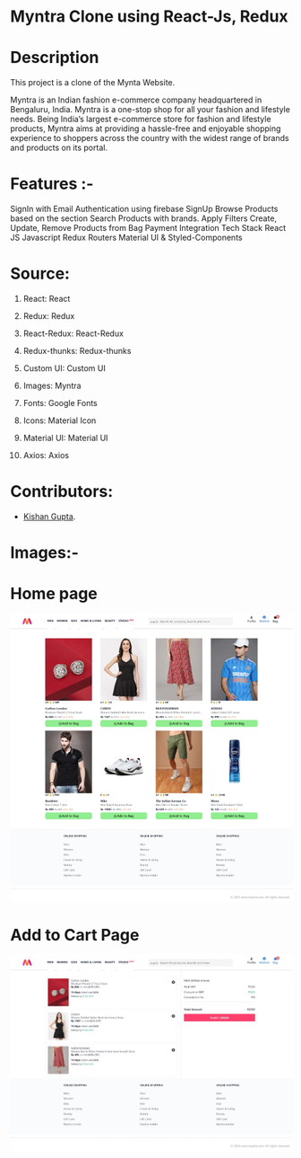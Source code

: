 # Myntra Clone using React-Js, Redux

# **Description**
This project is a clone of the Mynta Website.

Myntra is an Indian fashion e-commerce company headquartered in Bengaluru, India. Myntra is a one-stop shop for all your fashion and lifestyle needs. Being India’s largest e-commerce store for fashion and lifestyle products, Myntra aims at providing a hassle-free and enjoyable shopping experience to shoppers across the country with the widest range of brands and products on its portal.

# **Features** :-
SignIn with Email Authentication using firebase
SignUp
Browse Products based on the section
Search Products with brands.
Apply Filters
Create, Update, Remove Products from Bag
Payment Integration
Tech Stack
React JS
Javascript
Redux
Routers
Material UI & Styled-Components

# **Source**:
1. React: React

2. Redux: Redux

3. React-Redux: React-Redux

4. Redux-thunks: Redux-thunks

5. Custom UI: Custom UI

6. Images: Myntra

7. Fonts: Google Fonts

8. Icons: Material Icon

9. Material UI: Material UI
    
10. Axios: Axios


# **Contributors**: 
- [Kishan Gupta](https://www.linkedin.com/in/kishan-gupta26/).

# **Images**:-

# **Home page**

![myntra1](https://github.com/Kishan269565/Myntra_Clone_using_react/blob/main/images/main%20page.jpeg)

# **Add to Cart Page**

![myntra2](https://github.com/Kishan269565/Myntra_Clone_using_react/blob/main/images/cart.jpeg)






